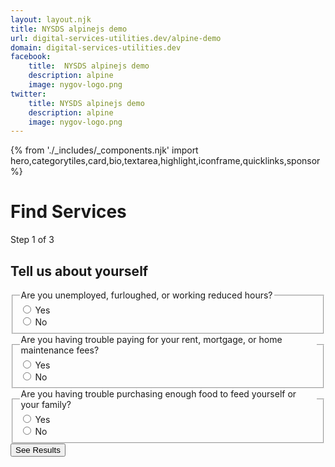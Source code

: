 ```yaml
---
layout: layout.njk
title: NYSDS alpinejs demo
url: digital-services-utilities.dev/alpine-demo
domain: digital-services-utilities.dev
facebook:
    title:  NYSDS alpinejs demo
    description: alpine
    image: nygov-logo.png
twitter:
    title: NYSDS alpinejs demo
    description: alpine
    image: nygov-logo.png
---
```

{% from './_includes/_components.njk' import hero,categorytiles,card,bio,textarea,highlight,iconframe,quicklinks,sponsor  %}


<h1 class="nysds-text-36 font-extrabold mb-4 w-full">Find Services</h1>





<section x-data="{ q1: '', q2: '', q3: ''}" class="flex flex-col items-center m-auto"> <!-- data wrap -->
    <span class="text-sm oswald uppercase tracking-widest"> Step 1 of 3 </span>
    <h2 class="font-bold text-2xl my-4">Tell us about yourself</h2>
        <fieldset class="w-full md:w-2/3">
            <legend>Are you unemployed, furloughed, or working reduced hours?</legend>
            <div class=" flex flex-row items-center border border-admin-second my-2 pl-4 rounded-xl" @click="$refs.q1no.classList.remove('bg-admin-third');$el.classList.add('bg-admin-third')" x-ref="q1yes">
                <input type="radio" value="yes" x-model="q1" id="q1-yes" >
                <label for="q1-yes" class="w-full p-4">Yes</label>
            </div>
            <div class="flex flex-row items-center border border-admin-second my-2 pl-4 rounded-xl" @click="$refs.q1yes.classList.remove('bg-admin-third');$el.classList.add('bg-admin-third')" x-ref="q1no">
                <input type="radio" value="no" x-model="q1" id="q1-no">
                <label for="q1-no" class="w-full p-4">No</label>
            </div>
        </fieldset>
        <fieldset class="w-full md:w-2/3">
            <legend>Are you having trouble paying for your rent, mortgage, or home maintenance fees?</legend>
            <div class=" flex flex-row items-center border border-admin-second my-2 pl-4 rounded-xl">
                <input type="radio" value="yes" x-model="q2" id="q2-yes" >
                <label for="q2-yes" class="w-full p-4">Yes</label>
            </div>
            <div class="flex flex-row items-center border border-admin-second my-2 pl-4 rounded-xl">
                <input type="radio" value="no" x-model="q2" id="q2-no">
                <label for="q2-no" class="w-full p-4">No</label>
            </div>
        </fieldset>
        <fieldset class="w-full md:w-2/3">
            <legend>Are you having trouble purchasing enough food to feed yourself or your family?</legend>
            <div class=" flex flex-row items-center border border-admin-second my-2 pl-4  rounded-xl">
                <input type="radio" value="yes" x-model="q3" id="q3-yes" >
                <label for="q3-yes" class="w-full p-4">Yes</label>
            </div>
            <div class="flex flex-row items-center border border-admin-second my-2 pl-4 rounded-xl">
                <input type="radio" value="no" x-model="q3" id="q3-no">
                <label for="q3-no" class="w-full p-4">No</label>
            </div>
        </fieldset>
    <div x-data="{ open: false }">
        <button @click="open = ! open" class="nysds-exclude bg-admin-first hover:bg-black hover:underline focus:bg-black focus:underline m-4 p-4 rounded-xl text-white font-bold text-center ">See Results</button>
        <template x-if="open">
        <div>
        <template x-if="q1 == 'yes'">
                <div>Service 1 is for you </div>
        </template>
        <template x-if="q2 == 'yes'">
                <div>Service 2 is for you </div>
        </template>
        <template x-if="q3 == 'yes'">
                <div>Service 3 is for you </div>
        </template>
        </div>
        </template>
    </div>
    
    
    
</section>


